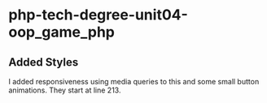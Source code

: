 # php-tech-degree-unit04-oop_game_php

## Added Styles
I added responsiveness using media queries to this and some small button animations.
They start at line 213.
 
